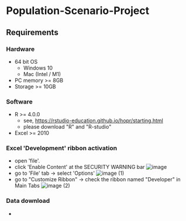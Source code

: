 # Population-Scenario-Project

## Requirements
### Hardware
- 64 bit OS
  - Windows 10
  - Mac (Intel / M1)
- PC memory >= 8GB
- Storage >= 10GB
### Software
- R >= 4.0.0
  - see, https://rstudio-education.github.io/hopr/starting.html
  - please download "R" and "R-studio"
- Excel >= 2010

### Excel 'Development' ribbon activation
-  open 'file'.
-  click 'Enable Content' at the SECURITY WARNING bar ![image](https://user-images.githubusercontent.com/85103588/130731917-cbc33026-c8df-4d54-a78b-af0b690ad617.png)
-  go to 'File' tab -> select 'Options' ![image (1)](https://user-images.githubusercontent.com/85103588/130732218-0f7416dc-90fe-4c15-aded-988d790f650f.png)
-  go to "Customize Ribbon" -> check the ribbon named "Developer" in Main Tabs ![image (2)](https://user-images.githubusercontent.com/85103588/130732311-a6f9f6aa-5bdc-4b28-84b8-eee022dbec16.png)

### Data download
-  




